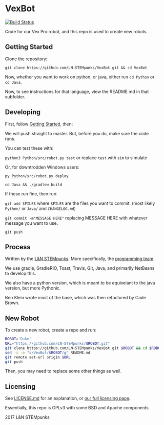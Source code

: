 # VexBot

[![Build Status](https://travis-ci.org/LN-STEMpunks/VexBot.svg?branch=master)](https://travis-ci.org/LN-STEMpunks/VexBot)

Code for our Vex Pro robot, and this repo is used to create new robots. 


## Getting Started

Clone the repository:

`git clone https://github.com/LN-STEMpunks/VexBot.git && cd VexBot`

Now, whether you want to work on python, or java, either run `cd Python` or `cd Java`.

Now, to see instructions for that language, view the README.md in that subfolder.


## Developing

First, follow [Getting Started](#getting-started), then:

We will push straight to master. But, before you do, make sure the code runs.

You can test these with:

`python3 Python/src/robot.py test` or replace `test` with `sim` to simulate

Or, for downtrodden Windows users:

`py Python/src/robot.py deploy`


`cd Java && ./gradlew build`

If these run fine, then run:

`git add $FILES` where `$FILES` are the files you want to commit. (most likely `Python/` or `Java/` and `CHANGELOG.md`)

`git commit -m"MESSAGE HERE"` replacing MESSAGE HERE with whatever message you want to use.

`git push`


## Process

Written by the [L&N STEMpunks](http://lnstempunks.org). More specifically, the [programming team](http://programming.lnstempunks.org).

We use gradle, GradleRIO, Toast, Travis, Git, Java, and primarily NetBeans to develop this.

We also have a python version, which is meant to be equivelant to the java version, but more Pythonic.

Ben Klein wrote most of the base, which was then refactored by Cade Brown.


## New Robot

To create a new robot, create a repo and run:

``` bash
ROBOT='Duke'
URL="https://github.com/LN-STEMpunks/$ROBOT.git"
git clone https://github.com/LN-STEMpunks/VexBot.git $ROBOT && cd $ROBOT
sed -i -e "s/VexBot/$ROBOT/g" README.md
git remote set-url origin $URL
git push
```
Then, you may need to replace some other things as well.


## Licensing

See [LICENSE.md](./LICENSE.md) for an explanation, or [our full licensing page](lnstempunks.github.io/licensing/).

Essentially, this repo is GPLv3 with some BSD and Apache components.

2017 L&N STEMpunks
